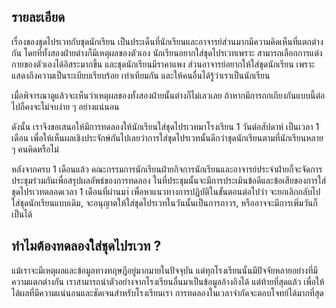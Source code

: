 ## รายละเอียด

เรื่องของชุดไปรเวทกับชุดนักเรียน เป็นประเด็นที่นักเรียนและอาจารย์ส่วนมากมีความคิดเห็นที่แตกต่างกัน โดยที่ทั้งสองฝ่ายต่างก็มีเหตุผลของตัวเอง นักเรียนอยากใส่ชุดไปรเวทเพราะ สามารถเลือกการแต่งกายของตัวเองได้อิสระมากขึ้น และชุดนักเรียนมีราคาแพง ส่วนอาจารย์อยากให้ใส่ชุดนักเรียน เพราะ แสดงถึงความเป็นระเบียบเรียบร้อย เท่าเทียมกัน และให้คนอื่นได้รู้ว่าเราเป็นนักเรียน

เมื่อพิจารณาดูแล้วจะเห็นว่าเหตุผลของทั้งสองฝ่ายนั้นต่างก็ไม่เลวเลย ถ้าหากมีการถกเถียงกันแบบนี้ต่อไปก็คงจะไม่จบง่าย ๆ อย่างแน่นอน

ดังนั้น เราจึงขอเสนอให้มีการทดลองให้นักเรียนใส่ชุดไปรเวทมาโรงเรียน 1 วันต่อสัปดาห์ เป็นเวลา 1 เดือน เพื่อให้เห็นผลเชิงประจักษ์กันไปเลยว่าการใส่ชุดไปรเวทนั้นดีกว่าชุดนักเรียนตามที่นักเรียนหลาย ๆ คนคิดหรือไม่

หลังจากครบ 1 เดือนแล้ว คณะกรรมการนักเรียนฝ่ายกิจการนักเรียนและอาจารย์ประจำฝ่ายก็จะจัดการประชุมร่วมกันเพื่อสรุปผลลัพธ์ของการทดลอง ในที่ประชุมนั้นจะมีการประเมินข้อดีและข้อเสียของการใส่ชุดไปรเวทตลอดเวลา 1 เดือนที่ผ่านมา่ เพื่อหาแนวทางการปฏิบัติในขั้นตอนต่อไปว่า จะยกเลิกกลับไปใส่ชุดนักเรียนแบบเดิม, จะอนุญาตให้ใส่ชุดไปรเวทในวันนั้นเป็นการถาวร, หรืออาจจะมีการเพิ่มวันก็เป็นได้

## ทำไมต้องทดลองใส่ชุดไปรเวท ?

แม้เราจะมีเหตุผลและข้อมูลทางทฤษฎีอยู่มากมายในปัจจุบัน แต่ทุกโรงเรียนนั้นมีปัจจัยหลายอย่างที่มีความแตกต่างกัน เราสามารถนำตัวอย่างจากโรงเรียนอื่นมาเป็นข้อมูลอ้างอิงได้ แต่ท้ายที่สุดแล้ว เพื่อให้ได้ผลที่มีความแน่นอนและชัดเจนสำหรับโรงเรียนเรา การทดลองในเวลาจำกัดจะตอบโจทย์ได้มากที่สุด
